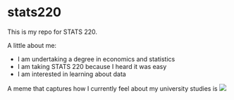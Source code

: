 # stats220

This is my repo for STATS 220. 

A little about me:

- I am undertaking a degree in economics and statistics
- I am taking STATS 220 because I heard it was easy 
- I am interested in learning about data

A meme that captures how I currently feel about my university studies is ![](https://c.tenor.com/8druEACXtX8AAAAd/tenor.gif)
